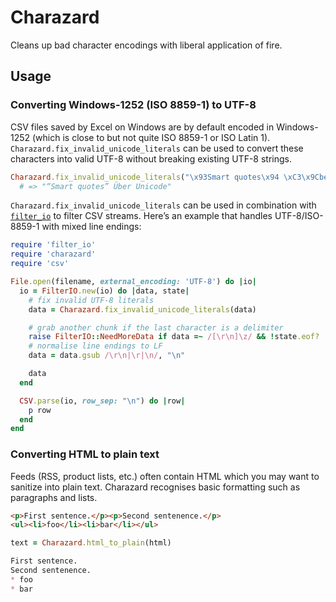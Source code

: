 # Charazard

Cleans up bad character encodings with liberal application of fire.

## Usage

### Converting Windows-1252 (ISO 8859-1) to UTF-8

CSV files saved by Excel on Windows are by default encoded in Windows-1252 (which is close to but not quite ISO 8859-1 or ISO Latin 1).
`Charazard.fix_invalid_unicode_literals` can be used to convert these characters into valid UTF-8 without breaking existing UTF-8 strings.

```ruby
Charazard.fix_invalid_unicode_literals("\x93Smart quotes\x94 \xC3\x9Cber Unicode")
  # => "“Smart quotes” Über Unicode"
```

`Charazard.fix_invalid_unicode_literals` can be used in combination with
[`filter_io`](https://github.com/jasoncodes/filter_io) to filter CSV streams.
Here’s an example that handles UTF-8/ISO-8859-1 with mixed line endings:

``` ruby
require 'filter_io'
require 'charazard'
require 'csv'

File.open(filename, external_encoding: 'UTF-8') do |io|
  io = FilterIO.new(io) do |data, state|
    # fix invalid UTF-8 literals
    data = Charazard.fix_invalid_unicode_literals(data)

    # grab another chunk if the last character is a delimiter
    raise FilterIO::NeedMoreData if data =~ /[\r\n]\z/ && !state.eof?
    # normalise line endings to LF
    data = data.gsub /\r\n|\r|\n/, "\n"

    data
  end

  CSV.parse(io, row_sep: "\n") do |row|
    p row
  end
end
```

### Converting HTML to plain text

Feeds (RSS, product lists, etc.) often contain HTML which you may want to sanitize into plain text.
Charazard recognises basic formatting such as paragraphs and lists.

```html
<p>First sentence.</p><p>Second sentenence.</p>
<ul><li>foo</li><li>bar</li></ul>
```

```ruby
text = Charazard.html_to_plain(html)
```

```markdown
First sentence.
Second sentenence.
* foo
* bar
```
